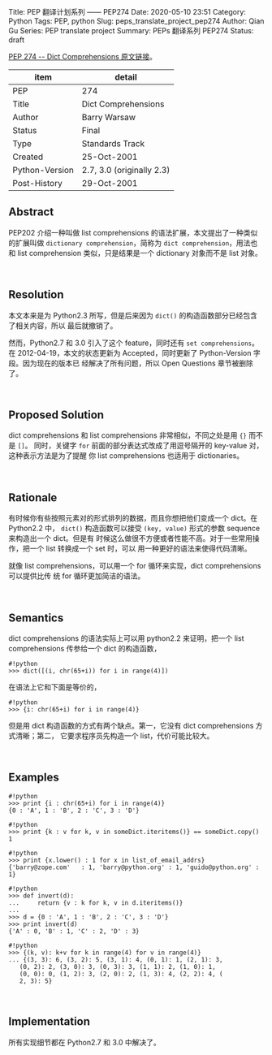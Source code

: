 Title: PEP 翻译计划系列 —— PEP274
Date: 2020-05-10 23:51
Category: Python
Tags: PEP, python
Slug: peps_translate_project_pep274
Author: Qian Gu
Series: PEP translate project
Summary: PEPs 翻译系列 PEP274
Status: draft

[PEP 274 -- Dict Comprehensions 原文链接][PEP274]。

[PEP274]: https://www.python.org/dev/peps/pep-00274/

| item | detail |
| ---- | ------ |
| PEP  |  274   |
| Title | Dict Comprehensions |
| Author | Barry Warsaw <barry at python.org> |
| Status | Final |
| Type | Standards Track |
| Created | 25-Oct-2001 |
| Python-Version | 2.7, 3.0 (originally 2.3) |
| Post-History | 29-Oct-2001 |

## Abstract

PEP202 介绍一种叫做 list comprehensions 的语法扩展，本文提出了一种类似的扩展叫做 
`dictionary comprehension`，简称为 `dict comprehension`，用法也和 list comprehension
类似，只是结果是一个 dictionary 对象而不是 list 对象。

<br>

## Resolution

本文本来是为 Python2.3 所写，但是后来因为 `dict()` 的构造函数部分已经包含了相关内容，所以
最后就撤销了。

然而，Python2.7 和 3.0 引入了这个 feature，同时还有 `set comprehensions`。在 
2012-04-19，本文的状态更新为 Accepted，同时更新了 Python-Version 字段。因为现在的版本已
经解决了所有问题，所以 Open Questions 章节被删除了。

<br>

## Proposed Solution

dict comprehensions 和 list comprehensions 非常相似，不同之处是用 `{}` 而不是 `[]`。
同时，关键字 `for` 前面的部分表达式改成了用逗号隔开的 key-value 对，这种表示方法是为了提醒
你 list comprehensions 也适用于 dictionaries。

<br>

## Rationale

有时候你有些按照元素对的形式排列的数据，而且你想把他们变成一个 dict。在 Python2.2 中，
`dict()` 构造函数可以接受 `(key, value)` 形式的参数 sequence 来构造出一个 dict。但是有
时候这么做很不方便或者性能不高。对于一些常用操作，把一个 list 转换成一个 set 时，可以
用一种更好的语法来使得代码清晰。

就像 list comprehensions，可以用一个 for 循环来实现，dict comprehensions 可以提供比传
统 for 循环更加简洁的语法。

<br>

## Semantics

dict comprehensions 的语法实际上可以用 python2.2 来证明，把一个 list comprehensions 
传参给一个 dict 的构造函数，

```
#!python
>>> dict([(i, chr(65+i)) for i in range(4)])
```

在语法上它和下面是等价的，

```
#!python
>>> {i: chr(65+i) for i in range(4)}
```

但是用 dict 构造函数的方式有两个缺点。第一，它没有 dict comprehensions 方式清晰；第二，
它要求程序员先构造一个 list，代价可能比较大。

<br>

##  Examples

```
#!python
>>> print {i : chr(65+i) for i in range(4)}
{0 : 'A', 1 : 'B', 2 : 'C', 3 : 'D'}
```

```
#!python
>>> print {k : v for k, v in someDict.iteritems()} == someDict.copy()
1
```

```
#!python
>>> print {x.lower() : 1 for x in list_of_email_addrs}
{'barry@zope.com'   : 1, 'barry@python.org' : 1, 'guido@python.org' : 1}
```

```
#!python
>>> def invert(d):
...     return {v : k for k, v in d.iteritems()}
...
>>> d = {0 : 'A', 1 : 'B', 2 : 'C', 3 : 'D'}
>>> print invert(d)
{'A' : 0, 'B' : 1, 'C' : 2, 'D' : 3}
```

```
#!python
>>> {(k, v): k+v for k in range(4) for v in range(4)}
... {(3, 3): 6, (3, 2): 5, (3, 1): 4, (0, 1): 1, (2, 1): 3,
   (0, 2): 2, (3, 0): 3, (0, 3): 3, (1, 1): 2, (1, 0): 1,
   (0, 0): 0, (1, 2): 3, (2, 0): 2, (1, 3): 4, (2, 2): 4, (
   2, 3): 5}
```

<br>

## Implementation

所有实现细节都在 Python2.7 和 3.0 中解决了。